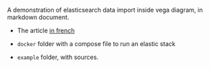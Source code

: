A demonstration of elasticsearch data import inside vega diagram, in markdown document.

* The article [in french](article/article.md)

* `docker` folder with a compose file to run an elastic stack

* `example` folder, with sources.
